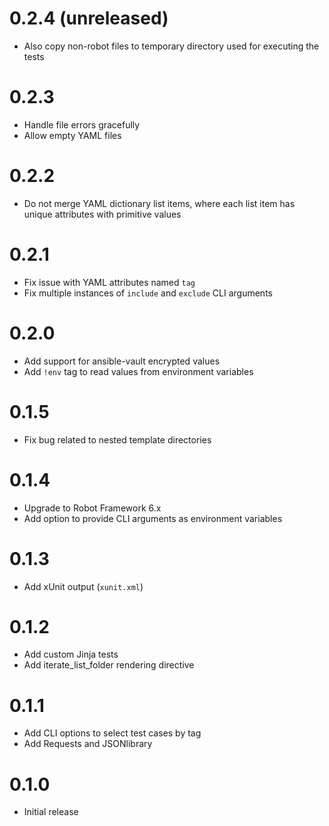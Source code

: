 # 0.2.4 (unreleased)

- Also copy non-robot files to temporary directory used for executing the tests

# 0.2.3

- Handle file errors gracefully
- Allow empty YAML files

# 0.2.2

- Do not merge YAML dictionary list items, where each list item has unique attributes with primitive values

# 0.2.1

- Fix issue with YAML attributes named `tag`
- Fix multiple instances of `include` and `exclude` CLI arguments

# 0.2.0

- Add support for ansible-vault encrypted values
- Add `!env` tag to read values from environment variables

# 0.1.5

- Fix bug related to nested template directories

# 0.1.4

- Upgrade to Robot Framework 6.x
- Add option to provide CLI arguments as environment variables

# 0.1.3

- Add xUnit output (`xunit.xml`)

# 0.1.2

- Add custom Jinja tests
- Add iterate_list_folder rendering directive

# 0.1.1

- Add CLI options to select test cases by tag
- Add Requests and JSONlibrary

# 0.1.0

- Initial release
